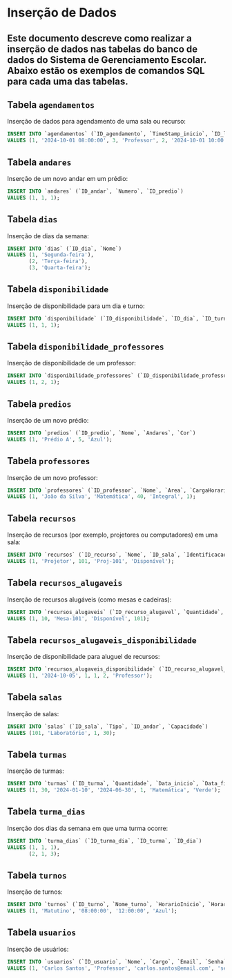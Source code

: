 # Inserção de Dados
Este documento descreve como realizar a inserção de dados nas tabelas do banco de dados do Sistema de Gerenciamento Escolar. Abaixo estão os exemplos de comandos SQL para cada uma das tabelas.
---
## Tabela `agendamentos`

Inserção de dados para agendamento de uma sala ou recurso:
```sql
INSERT INTO `agendamentos` (`ID_agendamento`, `TimeStamp_inicio`, `ID_locatario`, `Tipo_locatario`, `ID_turma`, `TimeStamp_fim`)
VALUES (1, '2024-10-01 08:00:00', 3, 'Professor', 2, '2024-10-01 10:00:00');
```

## Tabela `andares`

Inserção de um novo andar em um prédio:
```sql
INSERT INTO `andares` (`ID_andar`, `Numero`, `ID_predio`)
VALUES (1, 1, 1);
```

## Tabela `dias`

Inserção de dias da semana:
```sql
INSERT INTO `dias` (`ID_dia`, `Nome`)
VALUES (1, 'Segunda-feira'),
       (2, 'Terça-feira'),
       (3, 'Quarta-feira');
```

## Tabela `disponibilidade`

Inserção de disponibilidade para um dia e turno:
```sql
INSERT INTO `disponibilidade` (`ID_disponibilidade`, `ID_dia`, `ID_turno`)
VALUES (1, 1, 1);
```

## Tabela `disponibilidade_professores`

Inserção de disponibilidade de um professor:
```sql
INSERT INTO `disponibilidade_professores` (`ID_disponibilidade_professor`, `ID_professor`, `ID_disponibilidade`)
VALUES (1, 2, 1);
```

## Tabela `predios`

Inserção de um novo prédio:
```sql
INSERT INTO `predios` (`ID_predio`, `Nome`, `Andares`, `Cor`)
VALUES (1, 'Prédio A', 5, 'Azul');
```

## Tabela `professores`

Inserção de um novo professor:
```sql
INSERT INTO `professores` (`ID_professor`, `Nome`, `Area`, `CargaHoraria`, `TipoContrato`, `ID_disponibilidade`)
VALUES (1, 'João da Silva', 'Matemática', 40, 'Integral', 1);
```

## Tabela `recursos`

Inserção de recursos (por exemplo, projetores ou computadores) em uma sala:
```sql
INSERT INTO `recursos` (`ID_recurso`, `Nome`, `ID_sala`, `Identificacao`, `Status`)
VALUES (1, 'Projetor', 101, 'Proj-101', 'Disponível');
```

## Tabela `recursos_alugaveis`

Inserção de recursos alugáveis (como mesas e cadeiras):
```sql
INSERT INTO `recursos_alugaveis` (`ID_recurso_alugavel`, `Quantidade`, `Identificacao`, `Status`, `ID_sala`)
VALUES (1, 10, 'Mesa-101', 'Disponível', 101);
```

## Tabela `recursos_alugaveis_disponibilidade`

Inserção de disponibilidade para aluguel de recursos:
```sql
INSERT INTO `recursos_alugaveis_disponibilidade` (`ID_recurso_alugavel_disponibilidade`, `Data`, `ID_turno`, `ID_recurso_alugavel`, `ID_locatario`, `Tipo_locatario`)
VALUES (1, '2024-10-05', 1, 1, 2, 'Professor');
```

## Tabela `salas`

Inserção de salas:
```sql
INSERT INTO `salas` (`ID_sala`, `Tipo`, `ID_andar`, `Capacidade`)
VALUES (101, 'Laboratório', 1, 30);
```

## Tabela `turmas`

Inserção de turmas:
```sql
INSERT INTO `turmas` (`ID_turma`, `Quantidade`, `Data_inicio`, `Data_fim`, `ID_turno`, `Curso`, `Cor`)
VALUES (1, 30, '2024-01-10', '2024-06-30', 1, 'Matemática', 'Verde');
```

## Tabela `turma_dias`

Inserção dos dias da semana em que uma turma ocorre:
```sql
INSERT INTO `turma_dias` (`ID_turma_dia`, `ID_turma`, `ID_dia`)
VALUES (1, 1, 1),
       (2, 1, 3);
```

## Tabela `turnos`

Inserção de turnos:
```sql
INSERT INTO `turnos` (`ID_turno`, `Nome_turno`, `HorarioInicio`, `HorarioFim`, `Cor`)
VALUES (1, 'Matutino', '08:00:00', '12:00:00', 'Azul');
```

## Tabela `usuarios`

Inserção de usuários:
```sql
INSERT INTO `usuarios` (`ID_usuario`, `Nome`, `Cargo`, `Email`, `Senha`)
VALUES (1, 'Carlos Santos', 'Professor', 'carlos.santos@email.com', 'senha123');
```
